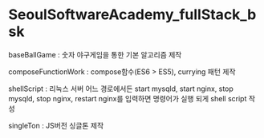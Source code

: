 # SeoulSoftwareAcademy_fullStack_bsk


baseBallGame : 숫자 야구게임을 통한 기본 알고리즘 제작

composeFunctionWork : compose함수(ES6 > ES5), currying 패턴 제작

shellScript : 리눅스 서버 어느 경로에서든 start mysqld, start nginx, stop mysqld, stop nginx, restart nginx를 입력하면 명령어가 실행 되게 shell script 작성

singleTon : JS버전 싱글톤 제작

